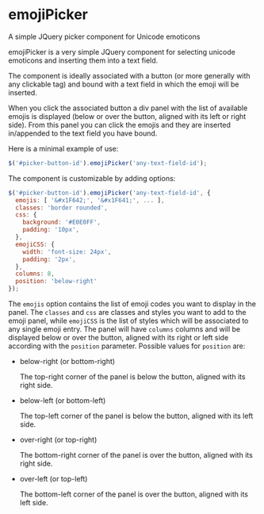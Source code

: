 # emojiPicker
A simple JQuery picker component for Unicode emoticons

emojiPicker is a very simple JQuery component for selecting unicode emoticons and inserting them into a text field.

The component is ideally associated with a button (or more generally with any clickable tag) and bound with a text field in which the emoji will be inserted.

When you click the associated button a div panel with the list of available emojis is displayed (below or over the button, aligned with its left or right side). From this panel you can click the emojis and they are inserted in/appended to the text field you have bound.

Here is a minimal example of use:

```javascript
$('#picker-button-id').emojiPicker('any-text-field-id');
```

The component is customizable by adding options:

```javascript
$('#picker-button-id').emojiPicker('any-text-field-id', {
  emojis: [ '&#x1F642;', '&#x1F641;', ... ],
  classes: 'border rounded',
  css: {
    background: '#E0E0FF',
    padding: '10px',
  },
  emojiCSS: {
    width: 'font-size: 24px',
    padding: '2px',
  },
  columns: 8,
  position: 'below-right'
});
```
The `emojis` option contains the list of emoji codes you want to display in the panel. The `classes` and `css` are classes and styles you want to add to the emoji panel, while `emojiCSS` is the list of styles which will be associated to any single emoji entry.
The panel will have `columns` columns and will be displayed below or over the button, aligned with its right or left side according with the `position` parameter. Possible values for `position` are:
- below-right (or bottom-right)

   The top-right corner of the panel is below the button, aligned with its right side.

- below-left (or bottom-left)

   The top-left corner of the panel is below the button, aligned with its left side.
   
- over-right (or top-right)

   The bottom-right corner of the panel is over the button, aligned with its right side.
   
- over-left (or top-left)

   The bottom-left corner of the panel is over the button, aligned with its left side.


